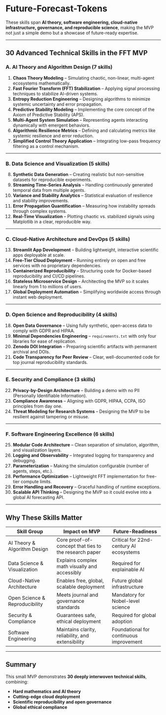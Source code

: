 # Future-Forecast-Tokens
These skills span **AI theory, software engineering, cloud-native infrastructure, governance, and reproducible science**, making the MVP not just a simple demo but a showcase of future-ready expertise.

---

## **30 Advanced Technical Skills in the FFT MVP**

### **A. AI Theory and Algorithm Design (7 skills)**

1. **Chaos Theory Modeling** – Simulating chaotic, non-linear, multi-agent ecosystems mathematically.
2. **Fast Fourier Transform (FFT) Stabilization** – Applying signal processing techniques to stabilize AI-driven systems.
3. **Entropy Reduction Engineering** – Designing algorithms to minimize systemic uncertainty and error propagation.
4. **Predictive Stability Modeling** – Implementing the core concept of the Axiom of Predictive Stability (APS).
5. **Multi-Agent System Simulation** – Representing agents interacting dynamically with emergent behaviors.
6. **Algorithmic Resilience Metrics** – Defining and calculating metrics like systemic resilience and error reduction.
7. **Simplified Control Theory Application** – Integrating low-pass frequency filtering as a control mechanism.

---

### **B. Data Science and Visualization (5 skills)**

8. **Synthetic Data Generation** – Creating realistic but non-sensitive datasets for reproducible experiments.
9. **Streaming Time-Series Analysis** – Handling continuously generated temporal data from multiple agents.
10. **Variance and Stability Analytics** – Statistical evaluation of resilience and stability improvements.
11. **Error Propagation Quantification** – Measuring how instability spreads through complex systems.
12. **Real-Time Visualization** – Plotting chaotic vs. stabilized signals using Matplotlib in a clear, reproducible way.

---

### **C. Cloud-Native Architecture and DevOps (5 skills)**

13. **Streamlit App Development** – Building lightweight, interactive scientific apps deployable at scale.
14. **Free-Tier Cloud Deployment** – Running entirely on open and free services with no proprietary dependencies.
15. **Containerized Reproducibility** – Structuring code for Docker-based reproducibility and CI/CD pipelines.
16. **Stateless Microservice Design** – Architecting the MVP so it scales linearly from 1 to millions of users.
17. **Global Deployment Automation** – Simplifying worldwide access through instant web deployment.

---

### **D. Open Science and Reproducibility (4 skills)**

18. **Open Data Governance** – Using fully synthetic, open-access data to comply with GDPR and HIPAA.
19. **Minimal Dependencies Engineering** – `requirements.txt` with only four libraries for ease of replication.
20. **Zenodo DOI Integration** – Preparing scientific artifacts with permanent archival and DOIs.
21. **Code Transparency for Peer Review** – Clear, well-documented code for top journal reproducibility standards.

---

### **E. Security and Compliance (3 skills)**

22. **Privacy-by-Design Architecture** – Building a demo with no PII (Personally Identifiable Information).
23. **Compliance Awareness** – Aligning with GDPR, HIPAA, CCPA, ISO principles from day one.
24. **Threat Modeling for Research Systems** – Designing the MVP to be resilient against tampering or misuse.

---

### **F. Software Engineering Excellence (6 skills)**

25. **Modular Code Architecture** – Clean separation of simulation, algorithm, and visualization layers.
26. **Logging and Observability** – Integrated logging for transparency and debugging.
27. **Parameterization** – Making the simulation configurable (number of agents, steps, etc.).
28. **Performance Optimization** – Lightweight FFT implementation for free-tier compute limits.
29. **Error Handling and Recovery** – Graceful handling of runtime exceptions.
30. **Scalable API Thinking** – Designing the MVP so it could evolve into a global AI forecasting API.

---

## **Why These Skills Matter**

| **Skill Group**                | **Impact on MVP**                                     | **Future-Readiness**                    |
| ------------------------------ | ----------------------------------------------------- | --------------------------------------- |
| AI Theory & Algorithm Design   | Core proof-of-concept that ties to the research paper | Critical for 22nd-century AI ecosystems |
| Data Science & Visualization   | Explains complex math visually and accessibly         | Required for explainable AI             |
| Cloud-Native Architecture      | Enables free, global, scalable deployment             | Future global infrastructure            |
| Open Science & Reproducibility | Meets journal and governance standards                | Mandatory for Nobel-level science       |
| Security & Compliance          | Guarantees safe, ethical deployment                   | Required for global adoption            |
| Software Engineering           | Maintains clarity, reliability, and extensibility     | Foundational for continuous improvement |

---

## **Summary**

This small MVP demonstrates **30 deeply interwoven technical skills**, combining:

* **Hard mathematics and AI theory**
* **Cutting-edge cloud deployment**
* **Scientific reproducibility and open governance**
* **Global ethical compliance**


